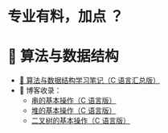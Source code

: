 # 专业有料，加点 ？

# 🤸 算法与数据结构

* [🥊 算法与数据结构学习笔记（C 语言汇总版）](专业有料/算法与数据结构/算法与数据结构笔记.md)
* 🛶 博客收录：
  * [串的基本操作（C 语言版）](专业有料/算法与数据结构/串的基本操作-C.md)
  * [堆的基本操作（C 语言版）](专业有料/算法与数据结构/堆的基本操作-C.md)
  * [二叉树的基本操作（C 语言版）](专业有料/算法与数据结构/二叉树的基本操作-C.md)

